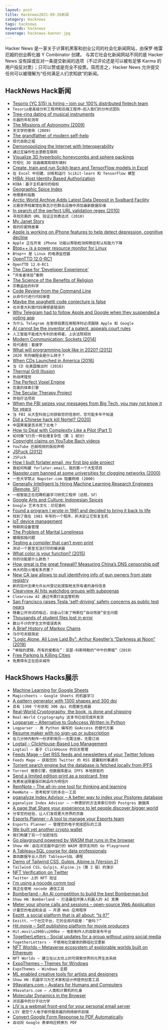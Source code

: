 ```yaml
---
layout: post
title: Hacknews2021-09-26新闻
category: Hacknews
tags: hacknews
keywords: hacknews
coverage: hacknews-banner.jpg
---
```


Hacker News 是一家关于计算机黑客和创业公司的社会化新闻网站，由保罗·格雷厄姆的创业孵化器 Y Combinator 创建。
与其它社会化新闻网站不同的是 Hacker News 没有踩或反对一条提交新闻的选项（不过评论还是可以被有足够 Karma 的用户投反对票）；只可以赞或是完全不投票。简而言之，Hacker News 允许提交任何可以被理解为“任何满足人们求知欲”的新闻。

## HackNews Hack新闻


- [Tesorio (YC S15) is hiring – join our 100% distributed fintech team](https://www.tesorio.com/careers#job-openings)
- `Tesorio是高级分析工程师和后端工程师–加入我们的分布式团队`
- [Tree-ring dating of musical instruments](https://doi.org/10.1126/science.abj3823)
- `乐器的年轮测年`
- [The Missions of Astronomy (2009)](https://nybooks.com/articles/2009/10/22/the-missions-of-astronomy/)
- `天文学的使命 (2009)`
- [The grandfather of modern self-help](https://3quarksdaily.com/3quarksdaily/2021/09/the-grandfather-of-modern-self-help.html)
- `现代自助之祖`
- [Demonopolizing the Internet with Interoperability](https://pluralistic.net/2021/09/24/comcom-acm/)
- `通过互操作性去垄断互联网`
- [Visualize 3D hyperbolic honeycombs and sphere packings](https://github.com/neozhaoliang/Hyperbolic-Honeycombs)
- `可视化 3D 双曲蜂窝和球形填料`
- [Create, train and run Scikit-learn and TensorFlow models in Excel](https://predictionlaboratory.com)
- `在 Excel 中创建、训练和运行 Scikit-learn 和 TensorFlow 模型`
- [HIBA: Host Identity Based Authorization](https://github.com/google/hiba)
- `HIBA：基于主机身份的授权`
- [Geographic Spice Index](http://gernot-katzers-spice-pages.com/engl/spice_geo.html)
- `地理香料指数`
- [Arctic World Archive Adds Latest Data Deposit in Svalbard Facility](https://www.datacenterdynamics.com/en/news/arctic-world-archive-adds-latest-data-deposit-in-svalbard-facility/)
- `北极世界档案馆在斯瓦尔巴群岛设施中添加最新数据存储`
- [In search of the perfect URL validation regex (2010)](https://mathiasbynens.be/demo/url-regex)
- `寻找完美的 URL 验证正则表达式 (2010)`
- [My Janet Story](https://junglecoder.com/blog/my-janet-story)
- `我的珍妮特故事`
- [Apple is working on iPhone features to help detect depression, cognitive decline](https://www.wsj.com/articles/apple-wants-iphones-to-help-detect-depression-cognitive-decline-sources-say-11632216601)
- `Apple 正在开发 iPhone 功能以帮助检测抑郁症和认知能力下降`
- [Btop++ is a power resource monitor for Linux](https://github.com/aristocratos/btop)
- `Btop++ 是 Linux 的电源监控器`
- [OpenTTD 12.0-RC1](https://www.openttd.org/news/2021/09/25/openttd-12-0-rc1.html)
- `OpenTTD 12.0-RC1`
- [The Case for ‘Developer Experience’](https://future.a16z.com/the-case-for-developer-experience/)
- `“开发者体验”案例`
- [The Science of the Benefits of Religion](https://www.wired.com/story/psychologists-religion-how-god-works/)
- `宗教益处的科学`
- [Code Review from the Command Line](https://blog.jez.io/cli-code-review/)
- `从命令行进行代码审查`
- [Maybe the spaghetti code conjecture is false](https://nickdrozd.github.io/2021/09/25/spaghetti-code-conjecture-false.html)
- `也许意大利面代码猜想是错误的`
- [Why Telegram had to follow Apple and Google when they suspended a voting app](https://telegra.ph/Why-Telegram-had-to-follow-Apple-and-Google-when-they-suspended-a-voting-app-09-25)
- `为什么 Telegram 在暂停投票应用程序时必须跟随 Apple 和 Google`
- [AI cannot be the inventor of a patent, appeals court rules](https://www.bbc.com/news/technology-58668534)
- `人工智能不能成为专利的发明者，上诉法院规则`
- [Modern Communication: Sockets (2014)](https://ocaml.github.io/ocamlunix/sockets.html)
- `现代通信：套接字`
- [What will programming look like in 2020? (2012)](http://lambda-the-ultimate.org/node/4655)
- `2020 年的编程会是什么样子？ `
- [When CDs Launched in America (2016)](https://www.theatlantic.com/notes/2016/03/march-1983-cds-launch-in-america/471807/)
- `当 CD 在美国推出时 (2016)`
- [Thermal Grill Illusion](https://en.wikipedia.org/wiki/Thermal_grill_illusion)
- `热烧烤错觉`
- [The Perfect Voxel Engine](https://voxely.net/blog/the-perfect-voxel-engine/)
- `完美的体素引擎`
- [The Secular Therapy Project](https://www.seculartherapy.org/)
- `世俗疗法项目`
- [When the FBI seizes your messages from Big Tech, you may not know it for years](https://www.washingtonpost.com/technology/2021/09/25/tech-subpoena-secrecy-fight/)
- `当 FBI 从大型科技公司获取您的信息时，您可能多年不知道`
- [Did a Chinese hack kill Nortel? (2020)](http://www.bnnbloomberg.ca/did-a-chinese-hack-kill-canada-s-greatest-tech-company-1.1459269)
- `中国黑客是否杀死了北电？ `
- [How to Deal with Complexity Like a Pilot (Part 1)](https://www.franklinfaraday.com/how-to-deal-with-complexity-like-a-pilot-part-1/)
- `如何像飞行员一样处理复杂性（第 1 部分）`
- [Copyright claims on YouTube Bach videos](https://www.youtube.com/watch?v=YfF4D5x_UTE)
- `YouTube 巴赫视频的版权声明`
- [JSFuck (2012)](http://www.jsfuck.com/)
- `JSFuck`
- [How I built forlater.email, my first big side project](https://icyphox.sh/blog/building-forlater/)
- `我如何构建 forlater.email，我的第一个大型项目`
- [Napster.com banned at some universities for clogging networks (2000)](https://www.iowastatedaily.com/napster-com-banned-at-some-universities-for-clogging-networks/article_23a8a315-cccc-5e15-9fdc-19145e034d3b.html)
- `一些大学禁止 Napster.com 阻塞网络 (2000)`
- [Generally Intelligent Is Hiring Machine Learning Research Engineers (Remote, SF)](item?id=28657485)
- `一般智能正在招聘机器学习研究工程师（远程，SF）`
- [Google Arts and Culture: Indonesian Spices](https://artsandculture.google.com/project/indonesian-gastronomy)
- `Google 艺术与文化：印尼香料`
- [Found a program I wrote in 1981 and decided to bring it back to life](https://madned.substack.com/p/the-dead-code-diaries)
- `找到了我在 1981 年写的一个程序，并决定让它恢复生机`
- [IoT device management](https://ubuntu.com/blog/what-is-iot-device-management)
- `物联网设备管理`
- [The Problem of Marital Loneliness](https://www.newyorker.com/culture/cultural-comment/the-problem-of-marital-loneliness)
- `婚姻孤独问题`
- [Testing a compiler that can’t even print](https://blog.danieljanus.pl/2021/09/25/testing-lithium/)
- `测试一个甚至无法打印的编译器`
- [What color is your function? (2015)](https://journal.stuffwithstuff.com/2015/02/01/what-color-is-your-function/)
- `你的功能是什么颜色？ `
- [How great is the great firewall? Measuring China’s DNS censorship pdf](https://www.usenix.org/system/files/sec21-hoang.pdf)
- `伟大的防火墙有多厉害？`
- [New CA law allows to pull identifying info of gun owners from state registry](https://leginfo.legislature.ca.gov/faces/billTextClient.xhtml?bill_id=202120220AB173)
- `新的加州法律允许从州登记处提取枪支所有者的身份信息`
- [Clearview AI hits watchdog groups with subpoenas](https://www.politico.com/news/2021/09/24/clearview-ai-subpoena-watchdog-groups-514273)
- `Clearview AI 通过传票打击监管机构`
- [San Francisco raises Tesla 'self-driving' safety concerns as public test nears](https://www.reuters.com/business/autos-transportation/san-francisco-raises-tesla-self-driving-safety-concerns-public-test-nears-2021-09-23/)
- `随着公开测试的临近，旧金山引发了特斯拉“自动驾驶”安全问题`
- [Thousands of student files lost in error](https://www.taipeitimes.com/News/taiwan/archives/2021/09/26/2003765032)
- `数以千计的学生文件错误丢失`
- [A Brief History of Markov Chains](https://mewo2.com/notes/markov-history/)
- `马尔可夫链简史`
- [“Logic Alone, All Love Laid By”: Arthur Koestler’s “Darkness at Noon” (2019)](https://lareviewofbooks.org/article/logic-alone-all-love-laid-by-returning-to-arthur-koestlers-darkness-at-noon/)
- `“单独的逻辑，所有的爱都在”：亚瑟·科斯特勒的“中午的黑暗”（2019）`
- [Free Parking Is Killing Cities](https://www.bloomberg.com/news/features/2021-08-31/why-free-parking-is-bad-according-to-one-ucla-professor)
- `免费停车正在扼杀城市`


## HackShows Hacks展示

- [ Machine Learning for Google Sheets](https://www.magicsheets.io/)
- `Magicsheets – Google Sheets 的机器学习`
- [ A pattern generator with 1300 shapes and 300 dpi](https://tool.graphics/geometric)
- `具有 1300 个形状和 300 dpi 的图案生成器`
- [ Real-World Cryptography, the book, is done and shipping](item?id=28623869)
- `Real-World Cryptography 这本书已经完成并发货`
- [ Logparser – Alternative to GoAccess Written in Python](https://github.com/lucianmarin/logparser)
- `Logparser - 用 Python 编写的 GoAccess 的替代方案`
- [ Resume maker with no sign-up or subscription](https://luckyresumemaker.com)
- `在几分钟内制作一份求职简历——无需注册，无需订阅`
- [ Logtail – ClickHouse-Based Log Management](https://logtail.com/)
- `Logtail – 基于 ClickHouse 的日志管理`
- [ Feeds Mage – Get RSS feeds and newsletters of your Twitter follows](https://www.feedsmage.com/)
- `Feeds Mage – 获取您的 Twitter 的 RSS 提要和时事通讯`
- [ Torrent search engine but the database is fetched locally from IPFS](https://giga.cat)
- `Torrent 搜索引擎，但数据库是从 IPFS 本地获取的`
- [ Send a limited edition print as a postcard, free](https://www.inkiii.com/)
- `免费发送限量版印刷品作为明信片`
- [ RemNote – The all-in-one tool for thinking and learning](https://www.remnote.com/)
- `RemNote – 思考和学习的多合一工具`
- [ pganalyze Index Advisor – A better way to index your Postgres database](https://pganalyze.com/index-advisor)
- `pganalyze Index Advisor – 一种更好的方法来索引你的 Postgres 数据库`
- [ A page that Share your experience to let people discover bigger world](https://www.afterdo.com/)
- `分享您的经验，让人们发现更大世界的页面`
- [ Esports Planner – A tool to manage your Esports team](https://esports-planner.com/)
- `Esports Planner – 管理您的电子竞技团队的工具`
- [ We built yet another crypto wallet](https://www.morpher.com/blog/why-we-built-morpher-wallet)
- `我们构建了另一个加密钱包`
- [ Go playground powered by WASM that runs in the browser](https://go-playground-wasm.vercel.app/)
- `Show HN：由在浏览器中运行的 WASM 提供支持的 Go Playground`
- [ A Tableau+SQL course for data professionals](https://www.udemy.com/course/tableau-course/)
- `面向数据专业人员的 Tableau+SQL 课程`
- [ Demo of Tailwind CSS, Gulpjs, Alpine.js (Version 2)](https://github.com/joelparkerhenderson/demo-tailwind-css)
- `Tailwind CSS、Gulpjs、Alpine.js（第 2 版）的演示`
- [ NFT Verification on Twitter](https://chrome.google.com/webstore/detail/niftycase/hejlafcmjjeplkkccjpmjioheejldjbf)
- `Twitter 上的 NFT 验证`
- [ I'm using a nocode comm tool](item?id=28638134)
- `我正在使用 nocode 通信工具`
- [ Bomberland – An AI competition to build the best Bomberman bot](https://www.gocoder.one/bomberland)
- `Show HN：Bomberland – 打造最佳炸弹人机器人的 AI 竞赛`
- [ Meter your phone calls and sessions – open-source Web Application](https://github.com/rsoury/callsesh)
- `计量您的电话和会话 – 开源 Web 应用程序`
- [ Eezitt, a social platform that is all about: “Is it?”](https://www.eezitt.com/)
- `Eezitt，一个社交平台，它的全部内容是：“是吗？”`
- [ Hit.movie – Self publishing platform for movie producers](https://hit.movie/)
- `Hit.movi\u200b\u200be – 电影制作人的自助发布平台`
- [ TogetherLetters - Social updates for a group without using social media](item?id=28644205)
- `TogetherLetters - 不使用社交媒体的群组社交更新`
- [ NFT Worlds – Metaverse ecosystem of explorable worlds built on Ethereum](https://www.nftworlds.com/)
- `NFT Worlds – 建立在以太坊上的可探索世界的元界生态系统`
- [ ExpoThemes – Themes for Windows](https://expothemes.com/)
- `ExpoThemes – Windows 主题`
- [ ML enabled creative tools for artists and designers](https://www.vizcom.co/)
- `Show HN：机器学习为艺术家和设计师提供创意工具`
- [ 99avatars.com – Avatars for Humans and Computers](https://99avatars.com)
- `99avatars.com – 人类和计算机的化身`
- [ Molecular Dynamics in the Browser](https://ineffectivetheory.com/md/)
- `浏览器中的分子动力学`
- [ LIV is a webmail front-end for your personal email server](https://github.com/derek-zhou/liv)
- `LIV 是您个人电子邮件服务器的网络邮件前端`
- [ Convert Google Form Response to PDF Automatically](item?id=28658434)
- `自动将 Google 表单响应转换为 PDF`

